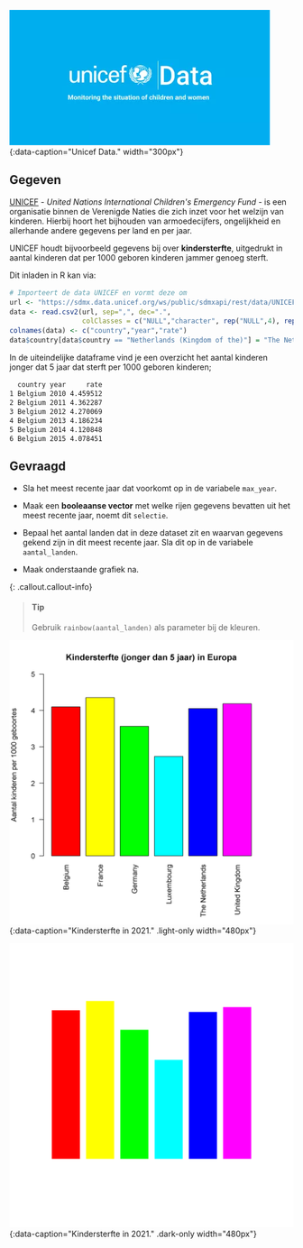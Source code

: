 ![Het data portaal van Unicef.](media/unicef_data.png "Het data portaal van Unicef."){:data-caption="Unicef Data." width="300px"}

## Gegeven

<a href="https://www.unicef.org/" target="_blank">UNICEF</a> - *United Nations International Children's Emergency Fund* - is een organisatie binnen de Verenigde Naties die zich inzet voor het welzijn van kinderen. Hierbij hoort het bijhouden van armoedecijfers, ongelijkheid en allerhande andere gegevens per land en per jaar.

UNICEF houdt bijvoorbeeld gegevens bij over **kindersterfte**, uitgedrukt in aantal kinderen dat per 1000 geboren kinderen jammer genoeg sterft.

Dit inladen in R kan via:

```R
# Importeert de data UNICEF en vormt deze om
url <- "https://sdmx.data.unicef.org/ws/public/sdmxapi/rest/data/UNICEF,GLOBAL_DATAFLOW,1.0/BEL+DEU+FRA+GBR+LUX+NLD.CME_MRY0T4._T.?format=csv&startPeriod=2010"
data <- read.csv2(url, sep=",", dec=".",
                  colClasses = c("NULL","character", rep("NULL",4), rep("numeric", 2), rep("NULL", 22)))
colnames(data) <- c("country","year","rate")
data$country[data$country == "Netherlands (Kingdom of the)"] = "The Netherlands"
```

In de uiteindelijke dataframe vind je een overzicht het aantal kinderen jonger dat 5 jaar dat sterft per 1000 geboren kinderen;

```
  country year     rate
1 Belgium 2010 4.459512
2 Belgium 2011 4.362287
3 Belgium 2012 4.270069
4 Belgium 2013 4.186234
5 Belgium 2014 4.120848
6 Belgium 2015 4.078451
```

## Gevraagd

- Sla het meest recente jaar dat voorkomt op in de variabele `max_year`.
- Maak een **booleaanse vector** met welke rijen gegevens bevatten uit het meest recente jaar, noemt dit `selectie`.
- Bepaal het aantal landen dat in deze dataset zit en waarvan gegevens gekend zijn in dit meest recente jaar. Sla dit op in de variabele `aantal_landen`.

- Maak onderstaande grafiek na.

{: .callout.callout-info}
>#### Tip
> Gebruik `rainbow(aantal_landen)` als parameter bij de kleuren.

![Kindersterfte in 2021.](media/plot.png "Kindersterfte in 2021."){:data-caption="Kindersterfte in 2021." .light-only width="480px"}

![Kindersterfte in 2021.](media/plot_dark.png "Kindersterfte in 2021."){:data-caption="Kindersterfte in 2021." .dark-only width="480px"}